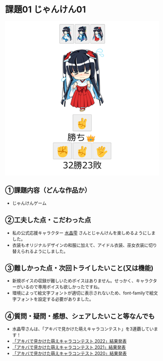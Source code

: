 # 課題01 じゃんけん01

![実行画面](images/kadai01.png) 

## ①課題内容（どんな作品か）
- じゃんけんゲーム

## ②工夫した点・こだわった点
- 私の公式応援キャラクター [水晶雫](https://suishoshizuku.com/) さんとじゃんけんを楽しめるようにしました。
- 衣装もオリジナルデザインの和服に加えて、アイドル衣装、巫女衣装に切り替えられるようにしました。

## ③難しかった点・次回トライしたいこと(又は機能)
- 新規ボイスの収録が難しいためボイスはありません。せっかく、キャラクターがいるので専用ボイスも欲しかったですね。
- 環境によって絵文字フォントが適切に表示されないため、font-familyで絵文字フォントを設定する必要がありました。

## ④質問・疑問・感想、シェアしたいこと等なんでも
- 水晶雫さんは、「アキバで見かけた萌えキャラコンテスト」を3連覇しています！
- [「アキバで見かけた萌えキャラコンテスト 2022」結果発表](https://akiba-pc.watch.impress.co.jp/docs/sp/1467382.html)
- [「アキバで見かけた萌えキャラコンテスト 2021」結果発表](https://akiba-pc.watch.impress.co.jp/docs/sp/1376044.html)
- [「アキバで見かけた萌えキャラコンテスト 2020」結果発表](https://akiba-pc.watch.impress.co.jp/docs/sp/1297107.html)
